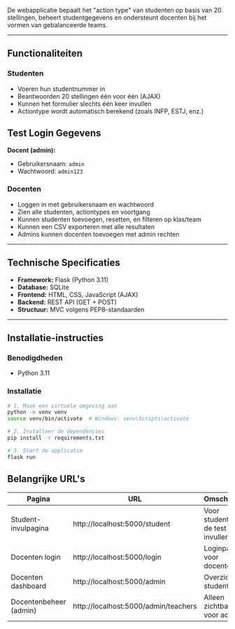 De webapplicatie bepaalt het "action type" van studenten op basis van 20 stellingen, beheert studentgegevens en ondersteunt docenten bij het vormen van gebalanceerde teams.

---

## Functionaliteiten

### Studenten

- Voeren hun studentnummer in
- Beantwoorden 20 stellingen één voor één (AJAX)
- Kunnen het formulier slechts één keer invullen
- Actiontype wordt automatisch berekend (zoals INFP, ESTJ, enz.)

## Test Login Gegevens

**Docent (admin):**

- Gebruikersnaam: `admin`
- Wachtwoord: `admin123`

### Docenten

- Loggen in met gebruikersnaam en wachtwoord
- Zien alle studenten, actiontypes en voortgang
- Kunnen studenten toevoegen, resetten, en filteren op klas/team
- Kunnen een CSV exporteren met alle resultaten
- Admins kunnen docenten toevoegen met admin rechten

---

## Technische Specificaties

- **Framework:** Flask (Python 3.11)
- **Database:** SQLite
- **Frontend:** HTML, CSS, JavaScript (AJAX)
- **Backend:** REST API (GET + POST)
- **Structuur:** MVC volgens PEP8-standaarden

---

## Installatie-instructies

### Benodigdheden

- Python 3.11

### Installatie

```bash
# 1. Maak een virtuele omgeving aan
python -m venv venv
source venv/bin/activate  # Windows: venv\Scripts\activate

# 2. Installeer de dependencies
pip install -r requirements.txt

# 3. Start de applicatie
flask run
```

## Belangrijke URL's

| Pagina                 | URL                                  | Omschrijving                        |
| ---------------------- | ------------------------------------ | ----------------------------------- |
| Student-invulpagina    | http://localhost:5000/student        | Voor studenten die de test invullen |
| Docenten login         | http://localhost:5000/login          | Loginpagina voor docenten           |
| Docenten dashboard     | http://localhost:5000/admin          | Overzicht van studenten             |
| Docentenbeheer (admin) | http://localhost:5000/admin/teachers | Alleen zichtbaar voor admins        |

